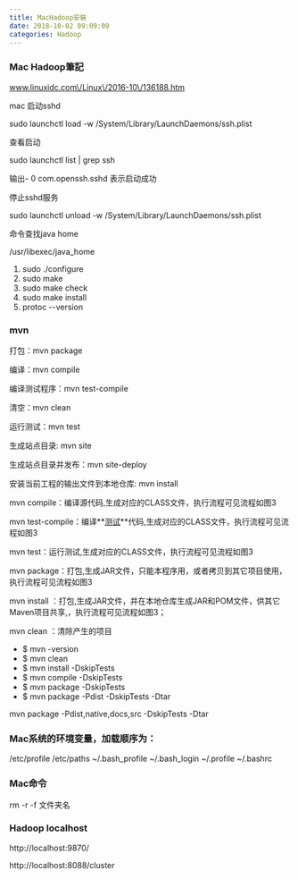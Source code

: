 ```yaml
---
title: MacHadoop安裝
date: 2018-10-02 09:09:09
categories: Hadoop
---
```

### Mac Hadoop筆記

www.linuxidc.com\/Linux\/2016-10\/136188.htm

mac 启动sshd

sudo launchctl load -w \/System\/Library\/LaunchDaemons\/ssh.plist

查看启动

sudo launchctl list \| grep ssh

输出- 0 com.openssh.sshd 表示启动成功

停止sshd服务

sudo launchctl unload -w \/System\/Library\/LaunchDaemons\/ssh.plist

命令查找java home

\/usr\/libexec\/java\_home

1. sudo .\/configure
2. sudo make
3. sudo make check
4. sudo make install
5. protoc --version

### mvn

打包：mvn package

编译：mvn compile

编译测试程序：mvn test-compile

清空：mvn clean

运行测试：mvn test

生成站点目录: mvn site

生成站点目录并发布：mvn site-deploy

安装当前工程的输出文件到本地仓库: mvn install

mvn compile：编译源代码,生成对应的CLASS文件，执行流程可见流程如图3

mvn test-compile：编译**[测试](http://lib.csdn.net/base/softwaretest "软件测试知识库")**代码,生成对应的CLASS文件，执行流程可见流程如图3

mvn test：运行测试,生成对应的CLASS文件，执行流程可见流程如图3

mvn package：打包,生成JAR文件，只能本程序用，或者拷贝到其它项目使用，执行流程可见流程如图3

mvn install ：打包,生成JAR文件，并在本地仓库生成JAR和POM文件，供其它Maven项目共享,，执行流程可见流程如图3；

mvn clean ：清除产生的项目

* $ mvn -version
* $ mvn clean
* $ mvn install -DskipTests
* $ mvn compile -DskipTests
* $ mvn package -DskipTests
* $ mvn package -Pdist -DskipTests -Dtar

mvn package -Pdist,native,docs,src -DskipTests -Dtar

### Mac系统的环境变量，加载顺序为：

\/etc\/profile \/etc\/paths ~\/.bash\_profile ~\/.bash\_login ~\/.profile ~\/.bashrc

### Mac命令

rm -r -f 文件夹名

### Hadoop localhost

http:\/\/localhost:9870\/

http:\/\/localhost:8088\/cluster

